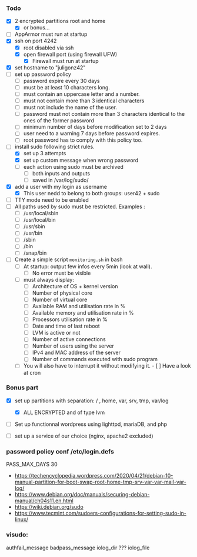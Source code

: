 ### Todo

- [x] 2 encrypted partitions root and home
	- [x] or bonus...
- [ ] AppArmor must run at startup 
- [x] ssh on port 4242
	- [x] root disabled via ssh
	- [x] open firewall port (using firewall UFW)
		- [x] Firewall must run at startup 
- [x] set hostname to "juligonz42"
- [ ] set up password policy
	- [ ] password expire every 30 days
	- [ ] must be at least 10 characters long.
	- [ ] must contain an uppercase letter and a number. 
	- [ ] must not contain more than 3 identical characters
	- [ ] must not include the name of the user.
	- [ ] password must not contain more than 3 characters identical to the ones of the former password
	- [ ] minimum number of days before modification set to 2 days
	- [ ] user need to a warning 7 days before password expires.
	- [ ] root password has to comply with this policy too.
- [ ] install sudo following strict rules.
	- [x] set up 3 attempts  
	- [x] set up custom message when wrong password
	- [ ] each action using sudo must be archived
		- [ ] both inputs and outputs
		- [ ] saved in /var/log/sudo/
- [x] add a user with my login as username
	- [x] This user nedd to belong to both groups: user42 + sudo
- [ ] TTY mode need to be enabled
- [ ] All paths used by sudo must be restricted. Examples :
	- [ ] /usr/local/sbin
	- [ ] /usr/local/bin
	- [ ] /usr/sbin
	- [ ] /usr/bin
	- [ ] /sbin
	- [ ] /bin
	- [ ] /snap/bin
- [ ] Create a simple script `monitoring.sh` in bash
	- [ ] At startup: output few infos  every 5min (look at wall).
		- [ ] No error must be visible
	- [ ] must always display:
		- [ ] Architecture of OS + kernel version
		- [ ] Number of physical core
		- [ ] Number of virtual core
		- [ ] Available RAM and utilisation rate in %
		- [ ] Available memory and utilisation rate in %
		- [ ] Processors utilisation rate in %
		- [ ] Date and time of last reboot
		- [ ] LVM is active or not
		- [ ] Number of active connections
		- [ ] Number of users using the server
		- [ ] IPv4 and MAC address of the server
		- [ ] Number of commands executed with sudo program
	- [ ] You will also have to interrupt it without modifying it.		- [ ] Have a look at cron

### Bonus part 
- [x] set up partitions with separation: / , home, var, srv, tmp, var/log
	- [x] ALL ENCRYPTED and of type lvm
- [ ] Set up functionnal wordpress using lighttpd, mariaDB, and php
- [ ] set up a service of our choice (nginx, apache2 excluded)


### password policy conf /etc/login.defs

PASS_MAX_DAYS	30


- https://techencyclopedia.wordpress.com/2020/04/21/debian-10-manual-partition-for-boot-swap-root-home-tmp-srv-var-var-mail-var-log/
- https://www.debian.org/doc/manuals/securing-debian-manual/ch04s11.en.html
- https://wiki.debian.org/sudo
- https://www.tecmint.com/sudoers-configurations-for-setting-sudo-in-linux/

### visudo:
 authfail_message
 badpass_message
 iolog_dir ???
 iolog_file
